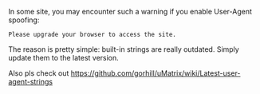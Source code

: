 In some site, you may encounter such a warning if you enable User-Agent spoofing:

`Please upgrade your browser to access the site.`

The reason is pretty simple: built-in strings are really outdated. Simply update them to the latest version. 

Also pls check out https://github.com/gorhill/uMatrix/wiki/Latest-user-agent-strings